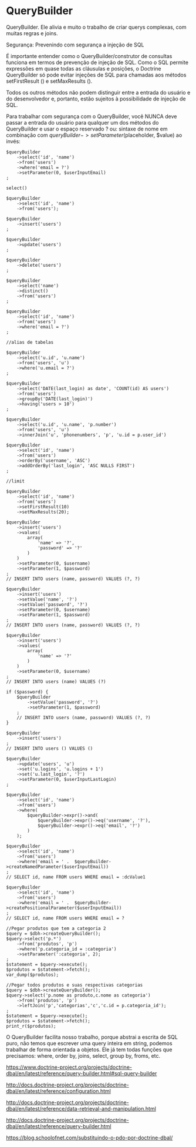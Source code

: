 # QueryBuilder

QueryBuilder. Ele alivia e muito o trabalho de criar querys complexas, com muitas regras e joins. 

Segurança: Prevenindo com segurança a injeção de SQL

É importante entender como o QueryBuilder/construtor de consultas funciona em termos de prevenção de injeção de SQL. Como o SQL permite expressões em quase todas as cláusulas e posições, o Doctrine QueryBuilder só pode evitar injeções de SQL para chamadas aos métodos setFirstResult () e setMaxResults ().

Todos os outros métodos não podem distinguir entre a entrada do usuário e do desenvolvedor e, portanto, estão sujeitos à possibilidade de injeção de SQL.

Para trabalhar com segurança com o QueryBuilder, você NUNCA deve passar a entrada do usuário para qualquer um dos métodos do QueryBuilder e usar o espaço reservado ? ou: sintaxe de nome em combinação com $queryBuilder->setParameter($placeholder, $value) ao invés:
```
$queryBuilder
    ->select('id', 'name')
    ->from('users')
    ->where('email = ?')
    ->setParameter(0, $userInputEmail)
;

select()

$queryBuilder
    ->select('id', 'name')
    ->from('users');

$queryBuilder
    ->insert('users')
;

$queryBuilder
    ->update('users')
;

$queryBuilder
    ->delete('users')
;

$queryBuilder
    ->select('name')
    ->distinct()
    ->from('users')
;

$queryBuilder
    ->select('id', 'name')
    ->from('users')
    ->where('email = ?')
;

//alias de tabelas

$queryBuilder
    ->select('u.id', 'u.name')
    ->from('users', 'u')
    ->where('u.email = ?')
;

$queryBuilder
    ->select('DATE(last_login) as date', 'COUNT(id) AS users')
    ->from('users')
    ->groupBy('DATE(last_login)')
    ->having('users > 10')
;

$queryBuilder
    ->select('u.id', 'u.name', 'p.number')
    ->from('users', 'u')
    ->innerJoin('u', 'phonenumbers', 'p', 'u.id = p.user_id')

$queryBuilder
    ->select('id', 'name')
    ->from('users')
    ->orderBy('username', 'ASC')
    ->addOrderBy('last_login', 'ASC NULLS FIRST')
;

//limit

$queryBuilder
    ->select('id', 'name')
    ->from('users')
    ->setFirstResult(10)
    ->setMaxResults(20);

$queryBuilder
    ->insert('users')
    ->values(
        array(
            'name' => '?',
            'password' => '?'
        )
    )
    ->setParameter(0, $username)
    ->setParameter(1, $password)
;
// INSERT INTO users (name, password) VALUES (?, ?)

$queryBuilder
    ->insert('users')
    ->setValue('name', '?')
    ->setValue('password', '?')
    ->setParameter(0, $username)
    ->setParameter(1, $password)
;
// INSERT INTO users (name, password) VALUES (?, ?)

$queryBuilder
    ->insert('users')
    ->values(
        array(
            'name' => '?'
        )
    )
    ->setParameter(0, $username)
;
// INSERT INTO users (name) VALUES (?)

if ($password) {
    $queryBuilder
        ->setValue('password', '?')
        ->setParameter(1, $password)
    ;
    // INSERT INTO users (name, password) VALUES (?, ?)
}

$queryBuilder
    ->insert('users')
;
// INSERT INTO users () VALUES ()

$queryBuilder
    ->update('users', 'u')
    ->set('u.logins', 'u.logins + 1')
    ->set('u.last_login', '?')
    ->setParameter(0, $userInputLastLogin)
;

$queryBuilder
    ->select('id', 'name')
    ->from('users')
    ->where(
        $queryBuilder->expr()->and(
            $queryBuilder->expr()->eq('username', '?'),
            $queryBuilder->expr()->eq('email', '?')
        )
    );

$queryBuilder
    ->select('id', 'name')
    ->from('users')
    ->where('email = ' .  $queryBuilder->createNamedParameter($userInputEmail))
;
// SELECT id, name FROM users WHERE email = :dcValue1

$queryBuilder
    ->select('id', 'name')
    ->from('users')
    ->where('email = ' .  $queryBuilder->createPositionalParameter($userInputEmail))
;
// SELECT id, name FROM users WHERE email = ?

//Pegar produtos que tem a categoria 2
$query = $dbh->createQueryBuilder();
$query->select('p.*')
    ->from('produtos', 'p')
    ->where('p.categoria_id = :categoria')
    ->setParameter(':categoria', 2);
;
$statement = $query->execute();
$produtos = $statement->fetch();
var_dump($produtos);

//Pegar todos produtos e suas respectivas categorias
$query = $dbh->createQueryBuilder();
$query->select('p.nome as produto,c.nome as categoria')
    ->from('produtos', 'p')
    ->leftJoin('p','categorias','c','c.id = p.categoria_id');
;
$statement = $query->execute();
$produtos = $statement->fetch();
print_r($produtos);
```

O QueryBuilder facilita nosso trabalho, porque abstrai a escrita de SQL puro, não temos que escrever uma query inteira em string, podemos trabalhar de forma orientada a objetos. Ele já tem todas funções que precisamos: where, order by, joins, select, group by, froms, etc.


https://www.doctrine-project.org/projects/doctrine-dbal/en/latest/reference/query-builder.html#sql-query-builder

http://docs.doctrine-project.org/projects/doctrine-dbal/en/latest/reference/configuration.html

http://docs.doctrine-project.org/projects/doctrine-dbal/en/latest/reference/data-retrieval-and-manipulation.html

http://docs.doctrine-project.org/projects/doctrine-dbal/en/latest/reference/query-builder.html

https://blog.schoolofnet.com/substituindo-o-pdo-por-doctrine-dbal/
